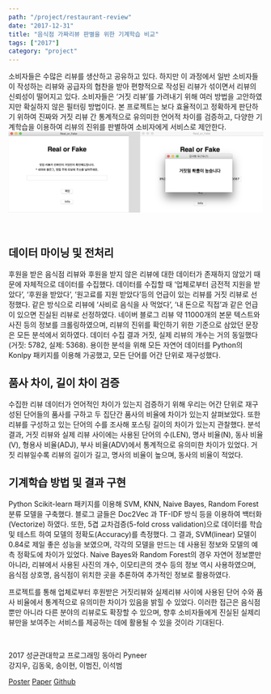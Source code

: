 ```yaml
---
path: "/project/restaurant-review"
date: "2017-12-31"
title: "음식점 가짜리뷰 판별을 위한 기계학습 비교"
tags: ["2017"]
category: "project"
---
```

소비자들은 수많은 리뷰를 생산하고 공유하고 있다. 하지만 이 과정에서 일반 소비자들이 작성하는 리뷰와 공급자의 협찬을 받아 편향적으로 작성된 리뷰가 섞이면서 리뷰의 신뢰성이 떨어지고 있다. 소비자들은 ‘거짓 리뷰’를 가려내기 위해 여러 방법을 고안하였지만 확실하지 않은 필터링 방법이다. 본 프로젝트는 보다 효율적이고 정확하게 판단하기 위하여 진짜와 거짓 리뷰 간 통계적으로 유의미한 언어적 차이를 검증하고, 다양한 기계학습을 이용하여 리뷰의 진위를 판별하여 소비자에게 서비스로 제안한다. 
![review_result](./img/review_result.png)

<br />

## 데이터 마이닝 및 전처리
후원을 받은 음식점 리뷰와 후원을 받지 않은 리뷰에 대한 데이터가 존재하지 않았기 때문에 자체적으로 데이터를 수집했다. 데이터를 수집할 때 ‘업체로부터 금전적 지원을 받았다’, ‘후원을 받았다’, ‘원고료를 지원 받았다’등의 언급이 있는 리뷰를 거짓 리뷰로 선정했다. 같은 방식으로 리뷰에 ‘사비로 음식을 사 먹었다’, ‘내 돈으로 직접’과 같은 언급이 있으면 진실된 리뷰로 선정하였다.
네이버 블로그 리뷰 약 11000개의 본문 텍스트와 사진 등의 정보를 크롤링하였으며, 리뷰의 진위를 확인하기 위한 기준으로 삼았던 문장은 모든 분석에서 외하였다. 데이터 수집 결과 거짓, 실제 리뷰의 개수는 거의 동일했다(거짓: 5782, 실제: 5368). 용이한 분석을 위해 모든 자연어 데이터를 Python의 Konlpy 패키지를 이용해 가공했고, 모든 단어를 어간 단위로 재구성했다.

## 품사 차이, 길이 차이 검증
수집한 리뷰 데이터가 언어적인 차이가 있는지 검증하기 위해 우리는 어간 단위로 재구성된 단어들의 품사를 구하고 두 집단간 품사의 비율에 차이가 있는지 살펴보았다. 또한 리뷰를 구성하고 있는 단어의 수를 조사해 포스팅 길이의 차이가 있는지 관찰했다. 분석 결과, 거짓 리뷰와 실제 리뷰 사이에는 사용된 단어의 수(LEN), 명사 비율(N), 동사 비율(V), 형용사 비율(ADJ), 부사 비율(ADV)에서 통계적으로 유의미한 차이가 있었다. 거짓 리뷰일수록 리뷰의 길이가 길고, 명사의 비율이 높으며, 동사의 비율이 적었다.

## 기계학습 방법 및 결과 구현
Python Scikit-learn 패키지를 이용해 SVM, KNN, Naive Bayes, Random Forest 분류 모델을 구축했다. 블로그 글들은 Doc2Vec 과 TF-IDF 방식 등을 이용하여 백터화(Vectorize) 하였다. 또한, 5겹 교차검증(5-fold cross validation)으로 데이터를 학습 및 테스트 하여 모델의 정확도(Accuracy)를 측정했다.
그 결과, SVM(linear) 모델이 0.84로 제일 좋은 성능을 보였으며, 각각의 모델을 만드는 데 사용된 정보와 모델의 예측 정확도에 차이가 있었다. Naive Bayes와 Random Forest의 경우 자연어 정보뿐만 아니라, 리뷰에서 사용된 사진의 개수, 이모티콘의 갯수 등의 정보 역시 사용하였으며, 음식점 상호명, 음식점이 위치한 곳을 추론하여 추가적인 정보로 활용하였다.  

프로젝트를 통해 업체로부터 후원받은 거짓리뷰와 실제리뷰 사이에 사용된 단어 수와 품사 비율에서 통계적으로 유의미한 차이가 있음을 밝힐 수 있었다. 이러한 접근은 음식점뿐만 아니라 다른 분야의 리뷰로도 확장할 수 있으며, 향후 소비자들에게 진실된 실제리뷰만을 보여주는 서비스를 제공하는 데에 활용될 수 있을 것이라 기대된다.

<br />

2017 성균관대학교 프로그래밍 동아리 Pyneer  
강지우, 김동욱, 송이현, 이범진, 이석범

[Poster](https://drive.google.com/file/d/1kROnEuHqCJR362Ul7MVYF8BpBXH7gCYT/view?usp=sharing) [Paper](http://www.dbpia.co.kr/Journal/ArticleDetail/NODE07322771) [Github](https://github.com/constmoon/Restaurant-review)